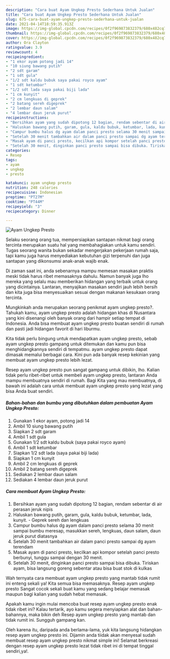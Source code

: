 ```yaml
---
description: "Cara buat Ayam Ungkep Presto Sederhana Untuk Jualan"
title: "Cara buat Ayam Ungkep Presto Sederhana Untuk Jualan"
slug: 675-cara-buat-ayam-ungkep-presto-sederhana-untuk-jualan
date: 2021-04-14T18:59:35.913Z
image: https://img-global.cpcdn.com/recipes/0f2f969873832379/680x482cq70/ayam-ungkep-presto-foto-resep-utama.jpg
thumbnail: https://img-global.cpcdn.com/recipes/0f2f969873832379/680x482cq70/ayam-ungkep-presto-foto-resep-utama.jpg
cover: https://img-global.cpcdn.com/recipes/0f2f969873832379/680x482cq70/ayam-ungkep-presto-foto-resep-utama.jpg
author: Ora Clayton
ratingvalue: 3.9
reviewcount: 4
recipeingredient:
- "1 ekor ayam potong jadi 14"
- "10 siung bawang putih"
- "2 sdt garam"
- "1 sdt gula"
- "1/2 sdt kaldu bubuk saya pakai royco ayam"
- "1 sdt ketumbar"
- "1/2 sdt lada saya pakai biji lada"
- "1 cm kunyit"
- "2 cm lengkuas di geprek"
- "2 batang sereh digeprek"
- "2 lembar daun salam"
- "4 lembar daun jeruk purut"
recipeinstructions:
- "Bersihkan ayam yang sudah dipotong 12 bagian, rendam sebentar di air perasan jeruk nipis"
- "Haluskan bawang putih, garam, gula, kaldu bubuk, ketumbar, lada, kunyit. Geprek sereh dan lengkuas"
- "Campur bumbu halus dg ayam dalam panci presto selama 30 menit sampai bumbu meresap, masukkan sereh, lengkuas, daun salam, daun jeruk purut diatasnya"
- "Setelah 30 menit tambahkan air dalam panci presto sampai dg ayam terendam"
- "Masak ayam di panci presto, kecilkan api kompor setelah panci presto berbunyi, tunggu sampai dengan 30 menit."
- "Setelah 30 menit, dinginkan panci presto sampai bisa dibuka. Tiriskan ayam, bisa langsung goreng sebentar atau bisa buat stok di kulkas"
categories:
- Resep
tags:
- ayam
- ungkep
- presto

katakunci: ayam ungkep presto 
nutrition: 248 calories
recipecuisine: Indonesian
preptime: "PT27M"
cooktime: "PT44M"
recipeyield: "3"
recipecategory: Dinner

---
```



![Ayam Ungkep Presto](https://img-global.cpcdn.com/recipes/0f2f969873832379/680x482cq70/ayam-ungkep-presto-foto-resep-utama.jpg)

Selaku seorang orang tua, mempersiapkan santapan nikmat bagi orang tercinta merupakan suatu hal yang membahagiakan untuk kamu sendiri. Tugas seorang  wanita bukan sekadar mengerjakan pekerjaan rumah saja, tapi kamu juga harus menyediakan kebutuhan gizi terpenuhi dan juga santapan yang dikonsumsi anak-anak wajib enak.

Di zaman  saat ini, anda sebenarnya mampu memesan masakan praktis meski tidak harus ribet memasaknya dahulu. Namun banyak juga lho mereka yang selalu mau memberikan hidangan yang terbaik untuk orang yang dicintainya. Lantaran, menyajikan masakan sendiri jauh lebih bersih dan kita juga bisa menyesuaikan sesuai dengan makanan kesukaan orang tercinta. 



Mungkinkah anda merupakan seorang penikmat ayam ungkep presto?. Tahukah kamu, ayam ungkep presto adalah hidangan khas di Nusantara yang kini disenangi oleh banyak orang dari hampir setiap tempat di Indonesia. Anda bisa membuat ayam ungkep presto buatan sendiri di rumah dan pasti jadi hidangan favorit di hari liburmu.

Kita tidak perlu bingung untuk mendapatkan ayam ungkep presto, sebab ayam ungkep presto gampang untuk ditemukan dan kamu pun bisa menghidangkannya sendiri di tempatmu. ayam ungkep presto dapat dimasak memalui berbagai cara. Kini pun ada banyak resep kekinian yang membuat ayam ungkep presto lebih lezat.

Resep ayam ungkep presto pun sangat gampang untuk dibikin, lho. Kalian tidak perlu ribet-ribet untuk membeli ayam ungkep presto, lantaran Anda mampu membuatnya sendiri di rumah. Bagi Kita yang mau membuatnya, di bawah ini adalah cara untuk membuat ayam ungkep presto yang lezat yang bisa Anda buat sendiri.

<!--inarticleads1-->

##### Bahan-bahan dan bumbu yang dibutuhkan dalam pembuatan Ayam Ungkep Presto:

1. Gunakan 1 ekor ayam, potong jadi 14
1. Ambil 10 siung bawang putih
1. Siapkan 2 sdt garam
1. Ambil 1 sdt gula
1. Gunakan 1/2 sdt kaldu bubuk (saya pakai royco ayam)
1. Ambil 1 sdt ketumbar
1. Siapkan 1/2 sdt lada (saya pakai biji lada)
1. Siapkan 1 cm kunyit
1. Ambil 2 cm lengkuas di geprek
1. Ambil 2 batang sereh digeprek
1. Sediakan 2 lembar daun salam
1. Sediakan 4 lembar daun jeruk purut




<!--inarticleads2-->

##### Cara membuat Ayam Ungkep Presto:

1. Bersihkan ayam yang sudah dipotong 12 bagian, rendam sebentar di air perasan jeruk nipis
1. Haluskan bawang putih, garam, gula, kaldu bubuk, ketumbar, lada, kunyit. - Geprek sereh dan lengkuas
1. Campur bumbu halus dg ayam dalam panci presto selama 30 menit sampai bumbu meresap, masukkan sereh, lengkuas, daun salam, daun jeruk purut diatasnya
1. Setelah 30 menit tambahkan air dalam panci presto sampai dg ayam terendam
1. Masak ayam di panci presto, kecilkan api kompor setelah panci presto berbunyi, tunggu sampai dengan 30 menit.
1. Setelah 30 menit, dinginkan panci presto sampai bisa dibuka. Tiriskan ayam, bisa langsung goreng sebentar atau bisa buat stok di kulkas




Wah ternyata cara membuat ayam ungkep presto yang mantab tidak rumit ini enteng sekali ya! Kita semua bisa memasaknya. Resep ayam ungkep presto Sangat cocok sekali buat kamu yang sedang belajar memasak maupun bagi kalian yang sudah hebat memasak.

Apakah kamu ingin mulai mencoba buat resep ayam ungkep presto enak tidak ribet ini? Kalau tertarik, ayo kamu segera menyiapkan alat dan bahan-bahannya, maka bikin deh Resep ayam ungkep presto yang mantab dan tidak rumit ini. Sungguh gampang kan. 

Oleh karena itu, daripada anda berlama-lama, yuk kita langsung hidangkan resep ayam ungkep presto ini. Dijamin anda tiidak akan menyesal sudah membuat resep ayam ungkep presto nikmat simple ini! Selamat berkreasi dengan resep ayam ungkep presto lezat tidak ribet ini di tempat tinggal sendiri,ya!.

